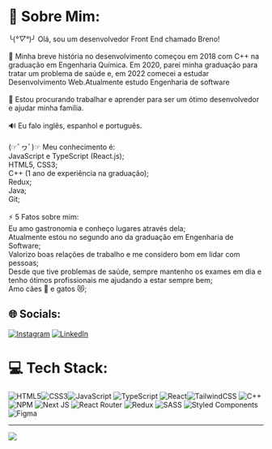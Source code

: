 # 💫 Sobre Mim:
╰(*°▽°*)╯ Olá, sou um desenvolvedor Front End chamado Breno!<br><br>📖 Minha breve história no desenvolvimento começou em 2018 com C++ na graduação em Engenharia Química. Em 2020, parei minha graduação para tratar um problema de saúde e, em 2022 comecei a estudar Desenvolvimento Web.Atualmente estudo Engenharia de software<br><br>👯 Estou procurando trabalhar e aprender para ser um ótimo desenvolvedor e ajudar minha família.<br><br>🔊 Eu falo inglês, espanhol e português.<br><br>(☞ﾟヮﾟ)☞ Meu conhecimento é:<br>            JavaScript e TypeScript (React.js);<br>            HTML5, CSS3;<br>            C++ (1 ano de experiência na graduação);<br>            Redux;<br>            Java;<br>            Git;<br><br>⚡ 5 Fatos sobre mim:<br>            Eu amo gastronomia e conheço lugares através dela;<br> Atualmente estou no segundo ano da graduação em Engenharia de Software;<br>            Valorizo boas relações de trabalho e me considero bom em lidar com pessoas;<br>            Desde que tive problemas de saúde, sempre mantenho os exames em dia e tenho ótimos profissionais me ajudando a estar sempre bem;<br>            Amo cães 🐾 e gatos 😻;


## 🌐 Socials:
[![Instagram](https://img.shields.io/badge/Instagram-%23E4405F.svg?logo=Instagram&logoColor=white)](https://www.instagram.com/brenoalbertodealmeida/) [![LinkedIn](https://img.shields.io/badge/LinkedIn-%230077B5.svg?logo=linkedin&logoColor=white)](https://www.linkedin.com/in/brenoalberto/) 

# 💻 Tech Stack:
![HTML5](https://img.shields.io/badge/html5-%23E34F26.svg?style=for-the-badge&logo=html5&logoColor=white)![CSS3](https://img.shields.io/badge/css3-%231572B6.svg?style=for-the-badge&logo=css3&logoColor=white)![JavaScript](https://img.shields.io/badge/javascript-%23323330.svg?style=for-the-badge&logo=javascript&logoColor=%23F7DF1E)  ![TypeScript](https://img.shields.io/badge/typescript-%23007ACC.svg?style=for-the-badge&logo=typescript&logoColor=white) ![React](https://img.shields.io/badge/react-%2320232a.svg?style=for-the-badge&logo=react&logoColor=%2361DAFB)![TailwindCSS](https://img.shields.io/badge/tailwindcss-%2338B2AC.svg?style=for-the-badge&logo=tailwind-css&logoColor=white) ![C++](https://img.shields.io/badge/c++-%2300599C.svg?style=for-the-badge&logo=c%2B%2B&logoColor=white) ![NPM](https://img.shields.io/badge/NPM-%23000000.svg?style=for-the-badge&logo=npm&logoColor=white) ![Next JS](https://img.shields.io/badge/Next-black?style=for-the-badge&logo=next.js&logoColor=white)   ![React Router](https://img.shields.io/badge/React_Router-CA4245?style=for-the-badge&logo=react-router&logoColor=white) ![Redux](https://img.shields.io/badge/redux-%23593d88.svg?style=for-the-badge&logo=redux&logoColor=white)  ![SASS](https://img.shields.io/badge/SASS-hotpink.svg?style=for-the-badge&logo=SASS&logoColor=white)  ![Styled Components](https://img.shields.io/badge/styled--components-DB7093?style=for-the-badge&logo=styled-components&logoColor=white) 	![Figma](https://img.shields.io/badge/figma-%23F24E1E.svg?style=for-the-badge&logo=figma&logoColor=white)

---
[![](https://visitcount.itsvg.in/api?id=BrenoAlb&icon=8&color=6)](https://visitcount.itsvg.in)

<!-- Proudly created with GPRM ( https://gprm.itsvg.in ) -->
